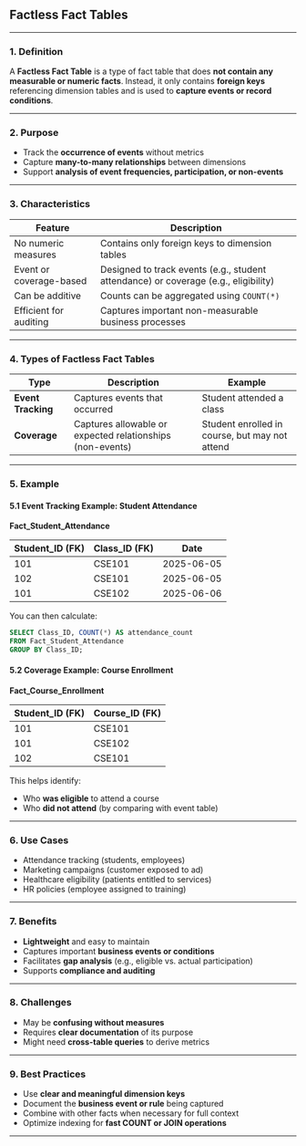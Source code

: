 ## Factless Fact Tables

---

### 1. Definition

A **Factless Fact Table** is a type of fact table that does **not contain any measurable or numeric facts**. Instead, it only contains **foreign keys** referencing dimension tables and is used to **capture events or record conditions**.

---

### 2. Purpose

* Track the **occurrence of events** without metrics
* Capture **many-to-many relationships** between dimensions
* Support **analysis of event frequencies, participation, or non-events**

---

### 3. Characteristics

| Feature                 | Description                                                                         |
| ----------------------- | ----------------------------------------------------------------------------------- |
| No numeric measures     | Contains only foreign keys to dimension tables                                      |
| Event or coverage-based | Designed to track events (e.g., student attendance) or coverage (e.g., eligibility) |
| Can be additive         | Counts can be aggregated using `COUNT(*)`                                           |
| Efficient for auditing  | Captures important non-measurable business processes                                |

---

### 4. Types of Factless Fact Tables

| Type               | Description                                               | Example                                        |
| ------------------ | --------------------------------------------------------- | ---------------------------------------------- |
| **Event Tracking** | Captures events that occurred                             | Student attended a class                       |
| **Coverage**       | Captures allowable or expected relationships (non-events) | Student enrolled in course, but may not attend |

---

### 5. Example

#### 5.1 Event Tracking Example: Student Attendance

**Fact\_Student\_Attendance**

| Student\_ID (FK) | Class\_ID (FK) | Date       |
| ---------------- | -------------- | ---------- |
| 101              | CSE101         | 2025-06-05 |
| 102              | CSE101         | 2025-06-05 |
| 101              | CSE102         | 2025-06-06 |

You can then calculate:

```sql
SELECT Class_ID, COUNT(*) AS attendance_count
FROM Fact_Student_Attendance
GROUP BY Class_ID;
```

#### 5.2 Coverage Example: Course Enrollment

**Fact\_Course\_Enrollment**

| Student\_ID (FK) | Course\_ID (FK) |
| ---------------- | --------------- |
| 101              | CSE101          |
| 101              | CSE102          |
| 102              | CSE101          |

This helps identify:

* Who **was eligible** to attend a course
* Who **did not attend** (by comparing with event table)

---

### 6. Use Cases

* Attendance tracking (students, employees)
* Marketing campaigns (customer exposed to ad)
* Healthcare eligibility (patients entitled to services)
* HR policies (employee assigned to training)

---

### 7. Benefits

* **Lightweight** and easy to maintain
* Captures important **business events or conditions**
* Facilitates **gap analysis** (e.g., eligible vs. actual participation)
* Supports **compliance and auditing**

---

### 8. Challenges

* May be **confusing without measures**
* Requires **clear documentation** of its purpose
* Might need **cross-table queries** to derive metrics

---

### 9. Best Practices

* Use **clear and meaningful dimension keys**
* Document the **business event or rule** being captured
* Combine with other facts when necessary for full context
* Optimize indexing for **fast COUNT or JOIN operations**

---
